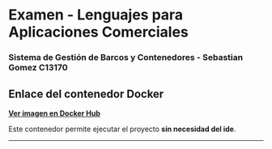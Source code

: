 # Examen - Lenguajes para Aplicaciones Comerciales
### Sistema de Gestión de Barcos y Contenedores - Sebastian Gomez C13170

## Enlace del contenedor Docker

**[Ver imagen en Docker Hub](https://hub.docker.com/r/sebas11042/barcos-app)**

Este contenedor permite ejecutar el proyecto **sin necesidad del ide**.

---

